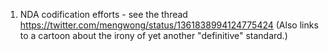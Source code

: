 1. NDA codification efforts - see the thread https://twitter.com/mengwong/status/1361838994124775424  (Also links to a cartoon about the irony of yet another "definitive" standard.)





